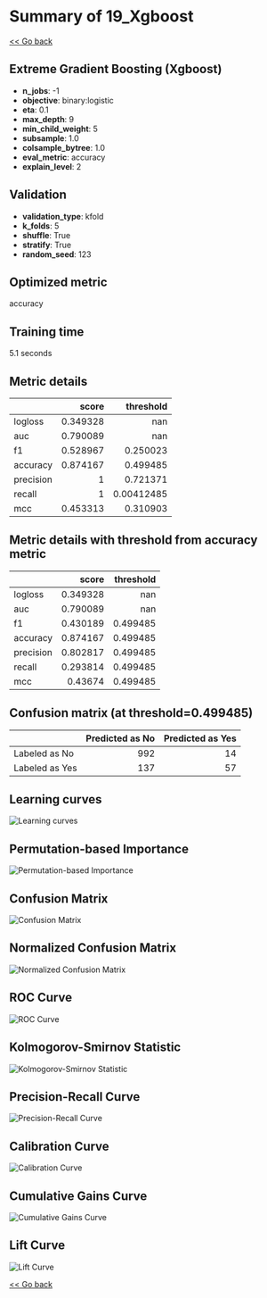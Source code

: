 # Summary of 19_Xgboost

[<< Go back](../README.md)


## Extreme Gradient Boosting (Xgboost)
- **n_jobs**: -1
- **objective**: binary:logistic
- **eta**: 0.1
- **max_depth**: 9
- **min_child_weight**: 5
- **subsample**: 1.0
- **colsample_bytree**: 1.0
- **eval_metric**: accuracy
- **explain_level**: 2

## Validation
 - **validation_type**: kfold
 - **k_folds**: 5
 - **shuffle**: True
 - **stratify**: True
 - **random_seed**: 123

## Optimized metric
accuracy

## Training time

5.1 seconds

## Metric details
|           |    score |    threshold |
|:----------|---------:|-------------:|
| logloss   | 0.349328 | nan          |
| auc       | 0.790089 | nan          |
| f1        | 0.528967 |   0.250023   |
| accuracy  | 0.874167 |   0.499485   |
| precision | 1        |   0.721371   |
| recall    | 1        |   0.00412485 |
| mcc       | 0.453313 |   0.310903   |


## Metric details with threshold from accuracy metric
|           |    score |   threshold |
|:----------|---------:|------------:|
| logloss   | 0.349328 |  nan        |
| auc       | 0.790089 |  nan        |
| f1        | 0.430189 |    0.499485 |
| accuracy  | 0.874167 |    0.499485 |
| precision | 0.802817 |    0.499485 |
| recall    | 0.293814 |    0.499485 |
| mcc       | 0.43674  |    0.499485 |


## Confusion matrix (at threshold=0.499485)
|                |   Predicted as No |   Predicted as Yes |
|:---------------|------------------:|-------------------:|
| Labeled as No  |               992 |                 14 |
| Labeled as Yes |               137 |                 57 |

## Learning curves
![Learning curves](learning_curves.png)

## Permutation-based Importance
![Permutation-based Importance](permutation_importance.png)
## Confusion Matrix

![Confusion Matrix](confusion_matrix.png)


## Normalized Confusion Matrix

![Normalized Confusion Matrix](confusion_matrix_normalized.png)


## ROC Curve

![ROC Curve](roc_curve.png)


## Kolmogorov-Smirnov Statistic

![Kolmogorov-Smirnov Statistic](ks_statistic.png)


## Precision-Recall Curve

![Precision-Recall Curve](precision_recall_curve.png)


## Calibration Curve

![Calibration Curve](calibration_curve_curve.png)


## Cumulative Gains Curve

![Cumulative Gains Curve](cumulative_gains_curve.png)


## Lift Curve

![Lift Curve](lift_curve.png)



[<< Go back](../README.md)

